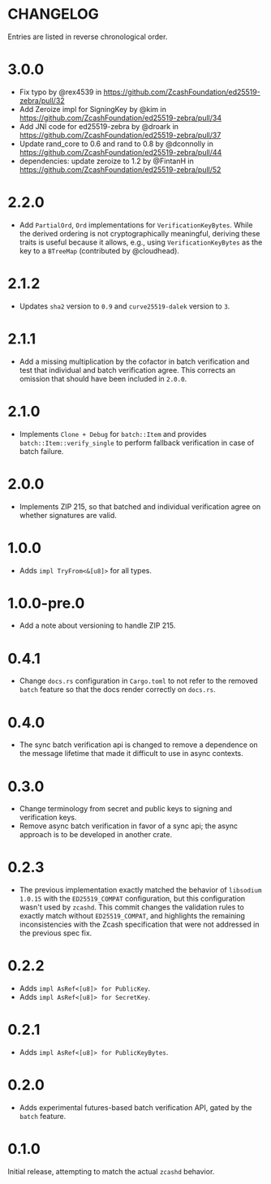# CHANGELOG

Entries are listed in reverse chronological order.

# 3.0.0

* Fix typo by @rex4539 in https://github.com/ZcashFoundation/ed25519-zebra/pull/32
* Add Zeroize impl for SigningKey by @kim in https://github.com/ZcashFoundation/ed25519-zebra/pull/34
* Add JNI code for ed25519-zebra by @droark in https://github.com/ZcashFoundation/ed25519-zebra/pull/37
* Update rand_core to 0.6 and rand to 0.8 by @dconnolly in https://github.com/ZcashFoundation/ed25519-zebra/pull/44
* dependencies: update zeroize to 1.2 by @FintanH in https://github.com/ZcashFoundation/ed25519-zebra/pull/52

# 2.2.0

* Add `PartialOrd`, `Ord` implementations for `VerificationKeyBytes`.  While
  the derived ordering is not cryptographically meaningful, deriving these
  traits is useful because it allows, e.g., using `VerificationKeyBytes` as the
  key to a `BTreeMap` (contributed by @cloudhead).

# 2.1.2

* Updates `sha2` version to `0.9` and `curve25519-dalek` version to `3`.

# 2.1.1

* Add a missing multiplication by the cofactor in batch verification and test
  that individual and batch verification agree.  This corrects an omission that
  should have been included in `2.0.0`.

# 2.1.0

* Implements `Clone + Debug` for `batch::Item` and provides
  `batch::Item::verify_single` to perform fallback verification in case
  of batch failure.

# 2.0.0

* Implements ZIP 215, so that batched and individual verification
  agree on whether signatures are valid.

# 1.0.0

* Adds `impl TryFrom<&[u8]>` for all types.

# 1.0.0-pre.0

* Add a note about versioning to handle ZIP 215.

# 0.4.1

* Change `docs.rs` configuration in `Cargo.toml` to not refer to the removed
  `batch` feature so that the docs render correctly on `docs.rs`.

# 0.4.0

* The sync batch verification api is changed to remove a dependence on the
  message lifetime that made it difficult to use in async contexts.

# 0.3.0

* Change terminology from secret and public keys to signing and verification
  keys.
* Remove async batch verification in favor of a sync api; the async approach is
  to be developed in another crate.

# 0.2.3

* The previous implementation exactly matched the behavior of `libsodium`
  `1.0.15` with the `ED25519_COMPAT` configuration, but this configuration
  wasn't used by `zcashd`. This commit changes the validation rules to exactly
  match without `ED25519_COMPAT`, and highlights the remaining inconsistencies
  with the Zcash specification that were not addressed in the previous spec
  fix.

# 0.2.2

* Adds `impl AsRef<[u8]> for PublicKey`.
* Adds `impl AsRef<[u8]> for SecretKey`.

# 0.2.1

* Adds `impl AsRef<[u8]> for PublicKeyBytes`.

# 0.2.0

* Adds experimental futures-based batch verification API, gated by the `batch` feature.

# 0.1.0

Initial release, attempting to match the actual `zcashd` behavior.
